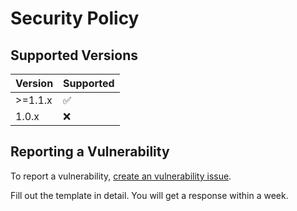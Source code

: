 # Security Policy

## Supported Versions

| Version | Supported          |
| ------- | ------------------ |
| >=1.1.x | :white_check_mark: |
| 1.0.x   | :x:                |

## Reporting a Vulnerability

To report a vulnerability, [create an vulnerability issue](https://github.com/ksplatdev/SpacerJS/issues/new?assignees=&labels=Vulnerability&template=vulnerability.md&title=Vulnerability).

Fill out the template in detail. You will get a response within a week.
